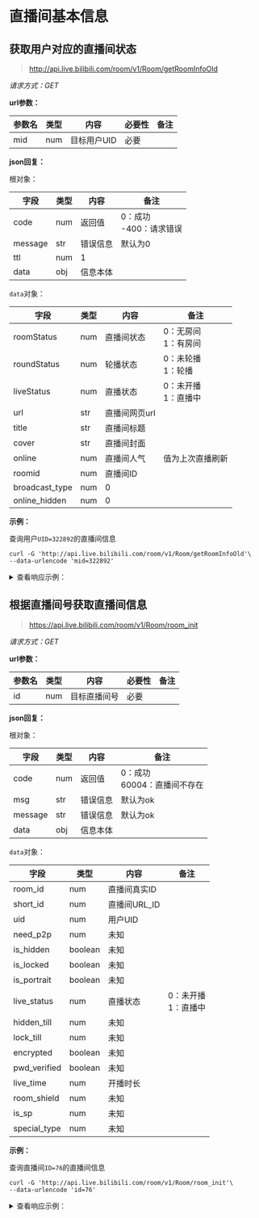 # 直播间基本信息

## 获取用户对应的直播间状态

> http://api.live.bilibili.com/room/v1/Room/getRoomInfoOld

*请求方式：GET*

**url参数：**

| 参数名 | 类型 | 内容        | 必要性 | 备注 |
| ------ | ---- | ----------- | ------ | ---- |
| mid    | num  | 目标用户UID | 必要   |      |

**json回复：**

根对象：

| 字段    | 类型 | 内容     | 备注                        |
| ------- | ---- | -------- | --------------------------- |
| code    | num  | 返回值   | 0：成功<br />-400：请求错误 |
| message | str  | 错误信息 | 默认为0                     |
| ttl     | num  | 1        |                             |
| data    | obj  | 信息本体 |                             |

`data`对象：

| 字段           | 类型 | 内容          | 备注                     |
| -------------- | ---- | ------------- | ------------------------ |
| roomStatus     | num  | 直播间状态    | 0：无房间<br />1：有房间 |
| roundStatus    | num  | 轮播状态      | 0：未轮播<br />1：轮播   |
| liveStatus     | num  | 直播状态      | 0：未开播<br />1：直播中 |
| url            | str  | 直播间网页url |                          |
| title          | str  | 直播间标题    |                          |
| cover          | str  | 直播间封面    |                          |
| online         | num  | 直播间人气    | 值为上次直播刷新         |
| roomid         | num  | 直播间ID      |                          |
| broadcast_type | num  | 0             |                          |
| online_hidden  | num  | 0             |                          |

**示例：**

查询用户`UID=322892`的直播间信息

```shell
curl -G 'http://api.live.bilibili.com/room/v1/Room/getRoomInfoOld'\
--data-urlencode 'mid=322892'
```

<details>
<summary>查看响应示例：</summary>

```json
{
	"code": 0,
	"message": "0",
	"ttl": 1,
	"data": {
		"roomStatus": 1,
		"roundStatus": 0,
		"liveStatus": 1,
		"url": "https://live.bilibili.com/5441",
		"title": "好久没当黑铁主播了",
		"cover": "http://i0.hdslb.com/bfs/live/room_cover/833f7ff506bac17c06010e8834922993657505b2.jpg",
		"online": 268602,
		"roomid": 5441,
		"broadcast_type": 0,
		"online_hidden": 0
	}
}
```

</details>

## 根据直播间号获取直播间信息

> https://api.live.bilibili.com/room/v1/Room/room_init

*请求方式：GET*

**url参数：**

| 参数名 | 类型 | 内容        | 必要性 | 备注 |
| ------ | ---- | ----------- | ------ | ---- |
| id    | num  | 目标直播间号 | 必要   |      |

**json回复：**

根对象：

| 字段    | 类型 | 内容     | 备注                        |
| ------- | ---- | -------- | --------------------------- |
| code    | num  | 返回值   | 0：成功<br />60004：直播间不存在 |
| msg | str  | 错误信息 | 默认为ok                     |
| message | str  | 错误信息 | 默认为ok                     |
| data    | obj  | 信息本体 |                             |


`data`对象：

| 字段           | 类型 | 内容          | 备注                     |
| -------------- | ---- | ------------- | ------------------------ |
| room_id         | num  | 直播间真实ID      |                          |
| short_id         | num  | 直播间URL_ID      |                          |
| uid         | num  | 用户UID      |                          |
| need_p2p         | num  | 未知      |                          |
| is_hidden         | boolean   | 未知      |                          |
| is_locked         | boolean   | 未知      |                          |
| is_portrait         | boolean   | 未知      |                          |
| live_status     | num  | 直播状态      | 0：未开播<br />1：直播中 |
| hidden_till     | num  | 未知      |      	 |
| lock_till     | num  | 未知      |   		 |
| encrypted     | boolean   | 未知      |   		 |
| pwd_verified     | boolean   | 未知      |   		 |
| live_time     | num  | 开播时长      |   		 |
| room_shield     | num  | 未知    |  |
| is_sp    | num  | 未知      |    |
| special_type      | num  | 未知 |                |


**示例：**

查询直播间`ID=76`的直播间信息

```shell
curl -G 'http://api.live.bilibili.com/room/v1/Room/room_init'\
--data-urlencode 'id=76'
```

<details>
<summary>查看响应示例：</summary>

```json
{
	"code":0,
	"msg":"ok",
	"message":"ok",
	"data":{
		"room_id":14073662,
		"short_id":76,
		"uid":50333369,
		"need_p2p":0,
		"is_hidden":false,
		"is_locked":false,
		"is_portrait":false,
		"live_status":1,
		"hidden_till":0,
		"lock_till":0,
		"encrypted":false,
		"pwd_verified":false,
		"live_time":1602151186,
		"room_shield":1,
		"is_sp":0,
		"special_type":0
	}
}
```

</details>
